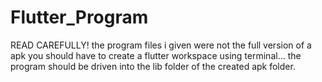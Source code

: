 # Flutter_Program
READ CAREFULLY!
the program files i given were not the full version of a apk
you should have to create a flutter workspace using terminal...
the program should be driven into the lib folder of the created apk folder.
